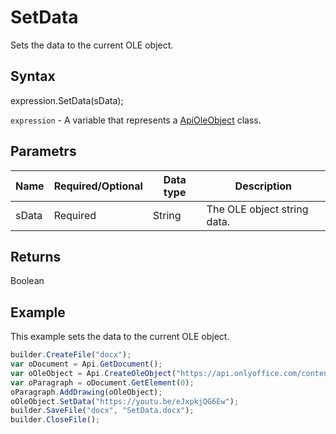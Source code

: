 # SetData

Sets the data to the current OLE object.

## Syntax

expression.SetData(sData);

`expression` - A variable that represents a [ApiOleObject](../ApiOleObject.md) class.

## Parametrs

| **Name** | **Required/Optional** | **Data type** | **Description** |
| ------------- | ------------- | ------------- | ------------- |
| sData | Required | String | The OLE object string data. |

## Returns

Boolean

## Example

This example sets the data to the current OLE object.

```javascript
builder.CreateFile("docx");
var oDocument = Api.GetDocument();
var oOleObject = Api.CreateOleObject("https://api.onlyoffice.com/content/img/docbuilder/examples/ole-object-image.png", 130 * 36000, 90 * 36000, "https://youtu.be/SKGz4pmnpgY", "asc.{38E022EA-AD92-45FC-B22B-49DF39746DB4}");
var oParagraph = oDocument.GetElement(0);
oParagraph.AddDrawing(oOleObject);
oOleObject.SetData("https://youtu.be/eJxpkjQG6Ew");
builder.SaveFile("docx", "SetData.docx");
builder.CloseFile();
```